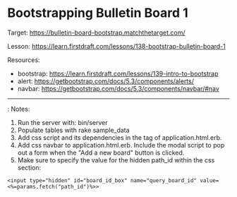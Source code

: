 # Bootstrapping Bulletin Board 1

Target: https://bulletin-board-bootstrap.matchthetarget.com/

Lesson: https://learn.firstdraft.com/lessons/138-bootstrap-bulletin-board-1

Resources: 
- bootstrap: https://learn.firstdraft.com/lessons/139-intro-to-bootstrap
- alert: https://getbootstrap.com/docs/5.3/components/alerts/
- navbar: https://getbootstrap.com/docs/5.3/components/navbar/#nav

<hr>: 
Notes:

1. Run the server with: bin/server
2. Populate tables with rake sample_data
3. Add css script and its dependencies in the <head> tag of application.html.erb.
4. Add css navbar to application.html.erb. Include the modal script to pop out a form when the "Add a new board" button is clicked.
5. Make sure to specify the value for the hidden path_id within the css <!--modal--> section:

```
<input type="hidden" id="board_id_box" name="query_board_id" value=<%=params.fetch("path_id")%>>
```
